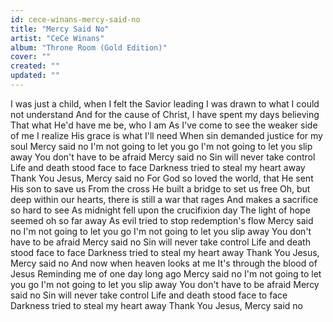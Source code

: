 ```yaml
---
id: cece-winans-mercy-said-no
title: "Mercy Said No"
artist: "CeCe Winans"
album: "Throne Room (Gold Edition)"
cover: ""
created: ""
updated: ""
---
```


I was just a child, when I felt the Savior leading
I was drawn to what I could not understand
And for the cause of Christ, I have spent my days believing
That what He'd have me be, who I am
As I've come to see the weaker side of me
I realize His grace is what I'll need
When sin demanded justice for my soul
Mercy said no
I'm not going to let you go
I'm not going to let you slip away
You don't have to be afraid
Mercy said no
Sin will never take control
Life and death stood face to face
Darkness tried to steal my heart away
Thank You Jesus, Mercy said no
For God so loved the world, that He sent His son to save us
From the cross He built a bridge to set us free
Oh, but deep within our hearts, there is still a war that rages
And makes a sacrifice so hard to see
As midnight fell upon the crucifixion day
The light of hope seemed oh so far away
As evil tried to stop redemption's flow
Mercy said no
I'm not going to let you go
I'm not going to let you slip away
You don't have to be afraid
Mercy said no
Sin will never take control
Life and death stood face to face
Darkness tried to steal my heart away
Thank You Jesus, Mercy said no
And now when heaven looks at me
It's through the blood of Jesus
Reminding me of one day long ago
Mercy said no
I'm not going to let you go
I'm not going to let you slip away
You don't have to be afraid
Mercy said no
Sin will never take control
Life and death stood face to face
Darkness tried to steal my heart away
Thank You Jesus, Mercy said no
